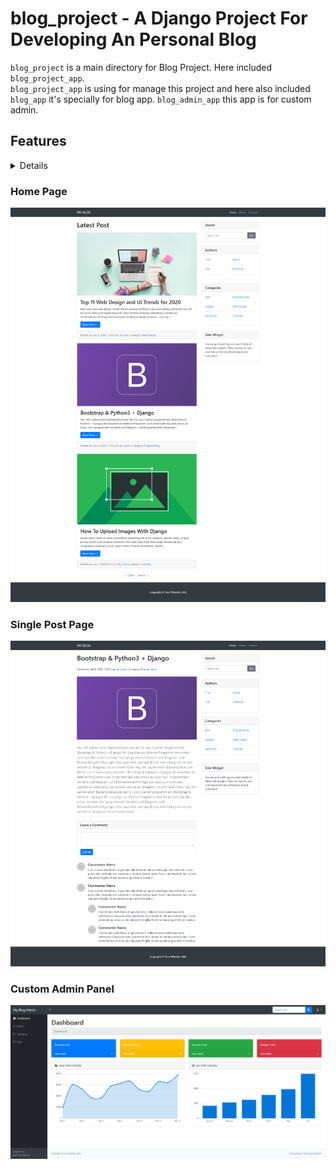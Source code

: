 # blog_project - A Django Project For Developing An Personal Blog

`blog_project` is a main directory for Blog Project. Here included `blog_project_app`.<br/>
`blog_project_app` is using for manage this project and here also included `blog_app` it's specially for blog app.
`blog_admin_app` this app is for custom admin.

## Features
<details>
	<p>Create Post</p>
	<p>Upload Image</p>
	<p>Set Post Author</p>
	<p>Set Post Category</p>
	<p>Post Filter By Author & Category</p>
</details>

### Home Page
![](media/screenshot/home.png)


### Single Post Page
![](media/screenshot/single.png)


### Custom Admin Panel
![](media/screenshot/custom_admin.png)
